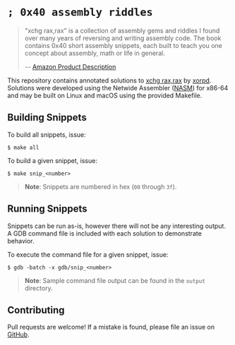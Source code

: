 # `; 0x40 assembly riddles`

> "xchg rax,rax" is a collection of assembly gems and riddles I found over many
> years of reversing and writing assembly code. The book contains 0x40 short
> assembly snippets, each built to teach you one concept about assembly, math or
> life in general.
>
> -- [Amazon Product Description][1]

This repository contains annotated solutions to [xchg rax,rax][2] by [xorpd][3].
Solutions were developed using the Netwide Assembler ([NASM][4]) for x86-64 and
may be built on Linux and macOS using the provided Makefile.

## Building Snippets

To build all snippets, issue:

    $ make all

To build a given snippet, issue:

    $ make snip_<number>

> **Note**: Snippets are numbered in hex (`00` through `3f`).

## Running Snippets

Snippets can be run as-is, however there will not be any interesting output. A
GDB command file is included with each solution to demonstrate behavior.

To execute the command file for a given snippet, issue:

    $ gdb -batch -x gdb/snip_<number>

> **Note**: Sample command file output can be found in the `output` directory.

## Contributing

Pull requests are welcome! If a mistake is found, please file an issue on
[GitHub][5].

[1]: https://www.amazon.com/dp/1502958082
[2]: https://www.xorpd.net/pages/xchg_rax/snip_00.html
[3]: https://www.xorpd.net
[4]: https://nasm.us
[5]: https://github.com/sstallion/xchg_rax/issues
